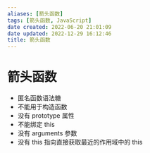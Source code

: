 ```yaml
---
aliases: [箭头函数]
tags: [箭头函数, JavaScript]
date created: 2022-06-20 21:01:09
date updated: 2022-12-29 16:12:46
title: 箭头函数
---
```


# 箭头函数

- 匿名函数语法糖
- 不能用于构造函数
- 没有 prototype 属性
- 不能绑定 this
- 没有 arguments 参数
- 没有 this 指向直接获取最近的作用域中的 this
